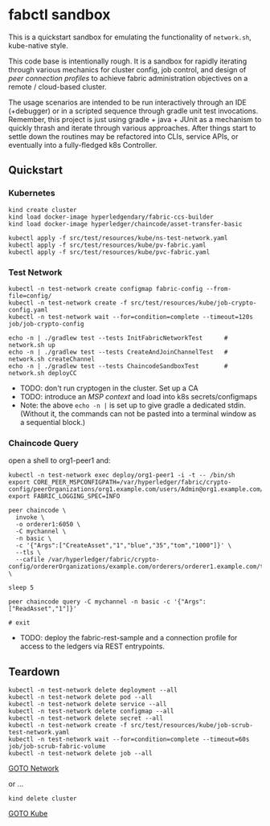 # fabctl sandbox 

This is a quickstart sandbox for emulating the functionality of `network.sh`, kube-native style.

This code base is intentionally rough.  It is a sandbox for rapidly iterating through various mechanics 
for cluster config, job control, and design of _peer connection profiles_ to achieve fabric administration 
objectives on a remote / cloud-based cluster.

The usage scenarios are intended to be run interactively through an IDE (+debugger) or in a scripted sequence
through gradle unit test invocations.  Remember, this project is just using gradle + java + JUnit as a 
mechanism to quickly thrash and iterate through various approaches.  After things start to settle down the 
routines may be refactored into CLIs, service APIs, or eventually into a fully-fledged k8s Controller. 


## Quickstart 

### Kubernetes

```shell
kind create cluster
kind load docker-image hyperledgendary/fabric-ccs-builder
kind load docker-image hyperledger/chaincode/asset-transfer-basic

kubectl apply -f src/test/resources/kube/ns-test-network.yaml
kubectl apply -f src/test/resources/kube/pv-fabric.yaml
kubectl apply -f src/test/resources/kube/pvc-fabric.yaml
```

### Test Network

```shell
kubectl -n test-network create configmap fabric-config --from-file=config/
kubectl -n test-network create -f src/test/resources/kube/job-crypto-config.yaml
kubectl -n test-network wait --for=condition=complete --timeout=120s job/job-crypto-config

echo -n | ./gradlew test --tests InitFabricNetworkTest      # network.sh up 
echo -n | ./gradlew test --tests CreateAndJoinChannelTest   # network.sh createChannel
echo -n | ./gradlew test --tests ChaincodeSandboxTest       # network.sh deployCC 
```

- TODO: don't run cryptogen in the cluster.  Set up a CA
- TODO: introduce an _MSP context_ and load into k8s secrets/configmaps
- Note: the above `echo -n |` is set up to give gradle a dedicated stdin.  (Without it, the commands can 
  not be pasted into a terminal window as a sequential block.)



### Chaincode Query

open a shell to org1-peer1 and:
```shell
kubectl -n test-network exec deploy/org1-peer1 -i -t -- /bin/sh
export CORE_PEER_MSPCONFIGPATH=/var/hyperledger/fabric/crypto-config/peerOrganizations/org1.example.com/users/Admin@org1.example.com/msp
export FABRIC_LOGGING_SPEC=INFO

peer chaincode \
  invoke \
  -o orderer1:6050 \
  -C mychannel \
  -n basic \
  -c '{"Args":["CreateAsset","1","blue","35","tom","1000"]}' \
  --tls \
  --cafile /var/hyperledger/fabric/crypto-config/ordererOrganizations/example.com/orderers/orderer1.example.com/tls/ca.crt \

sleep 5

peer chaincode query -C mychannel -n basic -c '{"Args":["ReadAsset","1"]}'

# exit
```

- TODO: deploy the fabric-rest-sample and a connection profile for access to the ledgers via REST entrypoints.


## Teardown

```shell
kubectl -n test-network delete deployment --all 
kubectl -n test-network delete pod --all
kubectl -n test-network delete service --all
kubectl -n test-network delete configmap --all 
kubectl -n test-network delete secret --all 
kubectl -n test-network create -f src/test/resources/kube/job-scrub-test-network.yaml
kubectl -n test-network wait --for=condition=complete --timeout=60s job/job-scrub-fabric-volume
kubectl -n test-network delete job --all
```
[GOTO Network](#test-network)

or ...
```shell
kind delete cluster
```
[GOTO Kube](#kube)